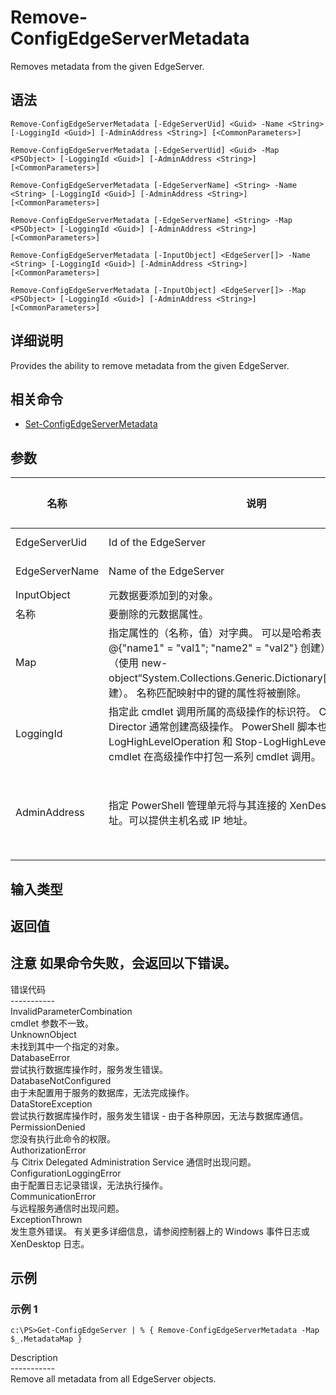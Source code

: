 # Remove-ConfigEdgeServerMetadata

Removes metadata from the given EdgeServer.

## 语法

    Remove-ConfigEdgeServerMetadata [-EdgeServerUid] <Guid> -Name <String> [-LoggingId <Guid>] [-AdminAddress <String>] [<CommonParameters>]
    
    Remove-ConfigEdgeServerMetadata [-EdgeServerUid] <Guid> -Map <PSObject> [-LoggingId <Guid>] [-AdminAddress <String>] [<CommonParameters>]
    
    Remove-ConfigEdgeServerMetadata [-EdgeServerName] <String> -Name <String> [-LoggingId <Guid>] [-AdminAddress <String>] [<CommonParameters>]
    
    Remove-ConfigEdgeServerMetadata [-EdgeServerName] <String> -Map <PSObject> [-LoggingId <Guid>] [-AdminAddress <String>] [<CommonParameters>]
    
    Remove-ConfigEdgeServerMetadata [-InputObject] <EdgeServer[]> -Name <String> [-LoggingId <Guid>] [-AdminAddress <String>] [<CommonParameters>]
    
    Remove-ConfigEdgeServerMetadata [-InputObject] <EdgeServer[]> -Map <PSObject> [-LoggingId <Guid>] [-AdminAddress <String>] [<CommonParameters>]
    

## 详细说明

Provides the ability to remove metadata from the given EdgeServer.

## 相关命令

- [Set-ConfigEdgeServerMetadata](Set-ConfigEdgeServerMetadata.html)

## 参数

| 名称             | 说明                                                                                                                                                                     | 是否必需？ | 管道输入                           | 默认值                                   |
| -------------- | ---------------------------------------------------------------------------------------------------------------------------------------------------------------------- | ----- | ------------------------------ | ------------------------------------- |
| EdgeServerUid  | Id of the EdgeServer                                                                                                                                                   | true  | true (ByValue, ByPropertyName) |                                       |
| EdgeServerName | Name of the EdgeServer                                                                                                                                                 | true  | true (ByValue, ByPropertyName) |                                       |
| InputObject    | 元数据要添加到的对象。                                                                                                                                                            | true  | true (ByValue)                 |                                       |
| 名称             | 要删除的元数据属性。                                                                                                                                                             | true  | false                          |                                       |
| Map            | 指定属性的（名称，值）对字典。 可以是哈希表（使用 @{"name1" = "val1"; "name2" = "val2"} 创建）或字符串字典（使用 new-object“System.Collections.Generic.Dictionary[String,String]”创建）。 名称匹配映射中的键的属性将被删除。    | true  | true (ByValue)                 |                                       |
| LoggingId      | 指定此 cmdlet 调用所属的高级操作的标识符。 Citrix Studio 和 Director 通常创建高级操作。 PowerShell 脚本也可以借助 Start-LogHighLevelOperation 和 Stop-LogHighLevelOperation cmdlet 在高级操作中打包一系列 cmdlet 调用。 | false | false                          |                                       |
| AdminAddress   | 指定 PowerShell 管理单元将与其连接的 XenDesktop 控制器的地址。可以提供主机名或 IP 地址。                                                                                                             | false | false                          | Localhost。一旦有 cmdlet 提供了某个值，此值将变为默认值。 |

## 输入类型

### 

## 返回值

### 

## 注意 如果命令失败，会返回以下错误。  
错误代码  
\---\---\-----  
InvalidParameterCombination  
cmdlet 参数不一致。  
UnknownObject  
未找到其中一个指定的对象。  
DatabaseError  
尝试执行数据库操作时，服务发生错误。  
DatabaseNotConfigured  
由于未配置用于服务的数据库，无法完成操作。  
DataStoreException  
尝试执行数据库操作时，服务发生错误 - 由于各种原因，无法与数据库通信。  
PermissionDenied  
您没有执行此命令的权限。  
AuthorizationError  
与 Citrix Delegated Administration Service 通信时出现问题。  
ConfigurationLoggingError  
由于配置日志记录错误，无法执行操作。  
CommunicationError  
与远程服务通信时出现问题。  
ExceptionThrown  
发生意外错误。 有关更多详细信息，请参阅控制器上的 Windows 事件日志或 XenDesktop 日志。

## 示例

### 示例 1

    c:\PS>Get-ConfigEdgeServer | % { Remove-ConfigEdgeServerMetadata -Map $_.MetadataMap }
    

Description  
\---\---\-----  
Remove all metadata from all EdgeServer objects.